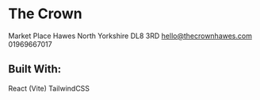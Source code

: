 # The Crown

Market Place
Hawes
North Yorkshire
DL8 3RD
hello@thecrownhawes.com
01969667017

## Built With:
React (Vite)
TailwindCSS
